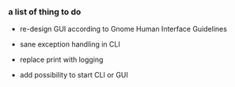 ### a list of thing to do

- re-design GUI according to Gnome Human Interface Guidelines

- sane exception handling in CLI
- replace print with logging
- add possibility to start CLI or GUI
